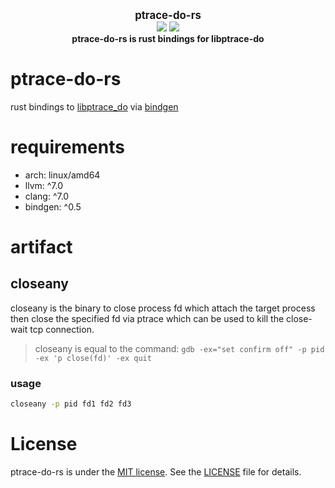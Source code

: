 <p align="center">
  <b>
    <span style="font-size:larger;">ptrace-do-rs</span>
  </b>
  <br />
   <a href="https://travis-ci.com/detailyang/ptrace-do-rs"><img src="https://travis-ci.com/detailyang/ptrace-do-rs.svg?branch=master" /></a>
   <a href="https://ci.appveyor.com/project/detailyang/ptrace-do-rs"><img src="https://ci.appveyor.com/api/projects/status/drc2xk4kcoiydr0x?svg=true" /></a>
   <br />
   <b>ptrace-do-rs is rust bindings for libptrace-do</b>
</p>

# ptrace-do-rs

rust bindings to [libptrace_do](https://github.com/emptymonkey/ptrace_do) via [bindgen](https://github.com/rust-lang/rust-bindgen)

# requirements
* arch: linux/amd64
* llvm:  ^7.0
* clang: ^7.0
* bindgen: ^0.5

# artifact

## closeany

closeany is the binary to close process fd which attach the target process then close the specified fd via ptrace which can be used to kill the close-wait tcp connection.

> closeany is equal to the command: `gdb -ex="set confirm off" -p pid -ex 'p close(fd)' -ex quit`

### usage

```bash
closeany -p pid fd1 fd2 fd3
```

# License
ptrace-do-rs is under the [MIT license](/LICENSE). See the [LICENSE](/LICENSE) file for details.
